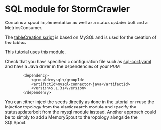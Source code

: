# SQL module for StormCrawler

 Contains a spout implementation as well as a status updater bolt and a MetricsConsumer.

The [tableCreation.script](https://github.com/DigitalPebble/storm-crawler/blob/master/external/sql/tableCreation.script) is based on MySQL and is used for the creation of the tables.

This [tutorial](https://digitalpebble.blogspot.co.uk/2015/09/index-web-with-aws-cloudsearch.html) uses this module.

Check that you have specified a configuration file such as [sql-conf.yaml](https://github.com/DigitalPebble/storm-crawler/blob/master/external/sql/sql-conf.yaml) and have a Java driver in the dependencies of your POM

```
		<dependency>
			<groupId>mysql</groupId>
			<artifactId>mysql-connector-java</artifactId>
			<version>5.1.31</version>
		</dependency>
```

You can either inject the seeds directly as done in the tutorial or reuse the injection topology from the elasticsearch module and specify the statusupdaterbolt from the mysql module instead. Another approach could be to simply to add a MemorySpout to the topology alongside the SQLSpout.

